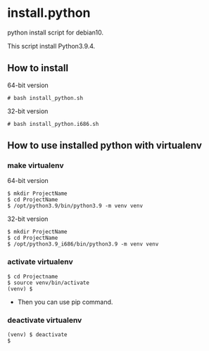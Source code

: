 install.python
==============

python install script for debian10.

This script install Python3.9.4.


How to install
--------------

 64-bit version

	# bash install_python.sh

 32-bit version

	# bash install_python.i686.sh


How to use installed python with virtualenv
-------------------------------------------

### make virtualenv

 64-bit version

	$ mkdir ProjectName
	$ cd ProjectName
	$ /opt/python3.9/bin/python3.9 -m venv venv

 32-bit version

	$ mkdir ProjectName
	$ cd ProjectName
	$ /opt/python3.9_i686/bin/python3.9 -m venv venv

### activate virtualenv

	$ cd Projectname
	$ source venv/bin/activate
	(venv) $

- Then you can use pip command.

### deactivate virtualenv

	(venv) $ deactivate
	$
